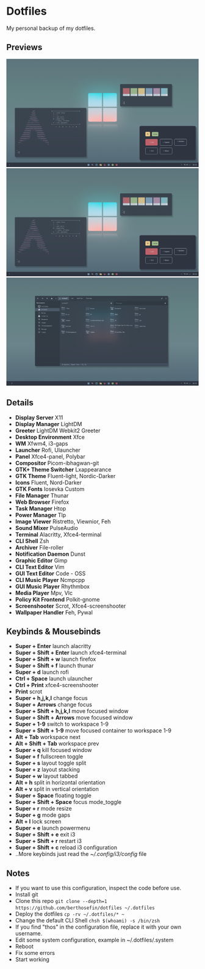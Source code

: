 # Dotfiles
My personal backup of my dotfiles.

## Previews
![img-3](https://raw.githubusercontent.com/berthosefin/dotfiles/main/Previews/img-1.png)
![img-1](https://raw.githubusercontent.com/berthosefin/dotfiles/main/Previews/img-1.png)
![img-2](https://raw.githubusercontent.com/berthosefin/dotfiles/main/Previews/img-2.png)

## Details
- **Display Server** X11
- **Display Manager** LightDM
- **Greeter** LightDM Webkit2 Greeter
- **Desktop Environment** Xfce
- **WM** Xfwm4, i3-gaps
- **Launcher** Rofi, Ulauncher
- **Panel** Xfce4-panel, Polybar
- **Compositor** Picom-ibhagwan-git
- **GTK+ Theme Switcher** Lxappearance
- **GTK Theme** Fluent-light, Nordic-Darker
- **Icons** Fluent, Nord-Darker
- **GTK Fonts** Iosevka Custom
- **File Manager** Thunar
- **Web Browser** Firefox
- **Task Manager** Htop
- **Power Manager** Tlp
- **Image Viewer** Ristretto, Viewnior, Feh
- **Sound Mixer** PulseAudio
- **Terminal** Alacritty, Xfce4-terminal
- **CLI Shell** Zsh
- **Archiver** File-roller
- **Notification Daemon** Dunst
- **Graphic Editor** Gimp
- **CLI Text Editor** Vim
- **GUI Text Editor** Code - OSS
- **CLI Music Player** Ncmpcpp
- **GUI Music Player** Rhythmbox
- **Media Player** Mpv, Vlc
- **Policy Kit Frontend** Polkit-gnome
- **Screenshooter** Scrot, Xfce4-screenshooter
- **Wallpaper Handler** Feh, Pywal

## Keybinds & Mousebinds
- **Super + Enter** launch alacritty
- **Super + Shift + Enter** launch xfce4-terminal
- **Super + Shift + w** launch firefox
- **Super + Shift + f** launch thunar
- **Super + d** launch rofi
- **Ctrl + Space** launch ulauncher
- **Ctrl + Print** xfce4-screenshooter
- **Print** scrot
- **Super + h,j,k,l** change focus
- **Super + Arrows** change focus
- **Super + Shift + h,j,k,l** move focused window
- **Super + Shift + Arrows** move focused window
- **Super + 1-9** switch to workspace 1-9
- **Super + Shift + 1-9** move focused container to workspace 1-9
- **Alt + Tab** workspace next
- **Alt + Shift + Tab** workspace prev
- **Super + q** kill focused window
- **Super + f** fullscreen toggle
- **Super + s** layout toggle split
- **Super + z** layout stacking
- **Super + w** layout tabbed
- **Alt + h** split in horizontal orientation
- **Alt + v** split in vertical orientation
- **Super + Space** floating toggle
- **Super + Shift + Space** focus mode_toggle
- **Super + r** mode resize
- **Super + g** mode gaps
- **Alt + l** lock screen
- **Super + e** launch powermenu
- **Super + Shift + e** exit i3
- **Super + Shift + r** restart i3
- **Super + Shift + c** reload i3 configuration
- ..More keybinds just read the *~/.config/i3/config* file

## Notes
- If you want to use this configuration, inspect the code before use.
- Install git
- Clone this repo `git clone --depth=1 https://github.com/berthosefin/dotfiles ~/.dotfiles`
- Deploy the dotfiles `cp -rv ~/.dotfiles/* ~`
- Change the default CLI Shell `chsh $(whoami) -s /bin/zsh`
- If you find "thos" in the configuration file, replace it with your own username.
- Edit some system configuration, example in ~/.dotfiles/.system
- Reboot
- Fix some errors
- Start working
